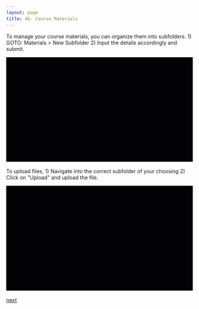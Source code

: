 ```yaml
---
layout: page
title: 4b. Course Materials
---
```


To manage your course materials, you can organize them into subfolders.
	1) GOTO: Materials > New Subfolder
	2) Input the details accordingly and submit.

![4B-1](/images/4B-1.gif)

To upload files,
	1) Navigate into the correct subfolder of your choosing
	2) Click on "Upload" and upload the file.

![4B-2](/images/4B-2.gif)

[next](/help/5-assessments/A-create-assessment)